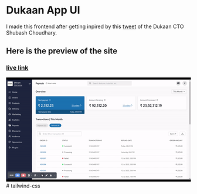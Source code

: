 # Dukaan App UI 
I made this frontend after getting inpired by this [tweet](https://twitter.com/subhashchy/status/1744308069751025894?t=MrLV-PSnfsgv0Hg2jTz5JA&s=08) of the Dukaan CTO Shubash Choudhary.

## Here is the preview of the site
### [live link](https://dukaaan-app-ui.vercel.app/)

![dukkan-app-ui](./src/assets/dukaan-app-ui.gif) #   t a i l w i n d - c s s 
 
 